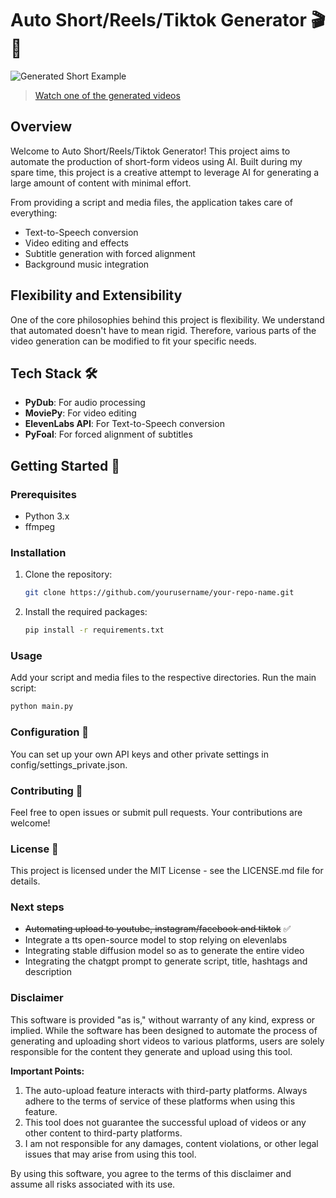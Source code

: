 # Auto Short/Reels/Tiktok Generator 🎬🤖

![Generated Short Example](https://github.com/MJP1998/Auto_short_generator/assets/64918024/1ad8e130-ec2c-40ba-8e0b-ecf8d0a14a75)
> [Watch one of the generated videos](https://www.instagram.com/reel/CxDMeHIIRYk/?utm_source=ig_web_copy_link&igshid=MzRlODBiNWFlZA==)

## Overview

Welcome to Auto Short/Reels/Tiktok Generator! This project aims to automate the production of short-form videos using AI. Built during my spare time, this project is a creative attempt to leverage AI for generating a large amount of content with minimal effort.

From providing a script and media files, the application takes care of everything:

- Text-to-Speech conversion
- Video editing and effects
- Subtitle generation with forced alignment
- Background music integration

## Flexibility and Extensibility

One of the core philosophies behind this project is flexibility. We understand that automated doesn't have to mean rigid. Therefore, various parts of the video generation can be modified to fit your specific needs.

## Tech Stack 🛠

- **PyDub**: For audio processing
- **MoviePy**: For video editing
- **ElevenLabs API**: For Text-to-Speech conversion
- **PyFoal**: For forced alignment of subtitles

## Getting Started 🚀

### Prerequisites

- Python 3.x
- ffmpeg

### Installation

1. Clone the repository:
   ```bash
   git clone https://github.com/yourusername/your-repo-name.git
   ```
2. Install the required packages:
   ```bash
   pip install -r requirements.txt
   ```
### Usage
Add your script and media files to the respective directories.
Run the main script:
   ```bash
   python main.py
   ```

### Configuration 📁
You can set up your own API keys and other private settings in config/settings_private.json.

### Contributing 🤝
Feel free to open issues or submit pull requests. Your contributions are welcome!

### License 📄
This project is licensed under the MIT License - see the LICENSE.md file for details.

### Next steps

- ~~Automating upload to youtube, instagram/facebook and tiktok~~ :white_check_mark:
- Integrate a tts open-source model to stop relying on elevenlabs
- Integrating stable diffusion model so as to generate the entire video
- Integrating the chatgpt prompt to generate script, title, hashtags and description

### Disclaimer

This software is provided "as is," without warranty of any kind, express or implied. While the software has been designed to automate the process of generating and uploading short videos to various platforms, users are solely responsible for the content they generate and upload using this tool.

**Important Points:**
1. The auto-upload feature interacts with third-party platforms. Always adhere to the terms of service of these platforms when using this feature.
2. This tool does not guarantee the successful upload of videos or any other content to third-party platforms.
3. I am not responsible for any damages, content violations, or other legal issues that may arise from using this tool.

By using this software, you agree to the terms of this disclaimer and assume all risks associated with its use.
